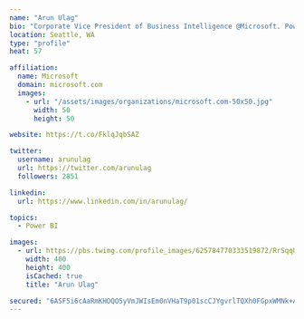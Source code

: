 ```yaml
---
name: "Arun Ulag"
bio: "Corporate Vice President of Business Intelligence @Microsoft. Power BI, Azure Analysis Services, SQL Server Analysis Services, SQL Server Reporting Services"
location: Seattle, WA
type: "profile"
heat: 57

affiliation:
  name: Microsoft
  domain: microsoft.com
  images:
    - url: "/assets/images/organizations/microsoft.com-50x50.jpg"
      width: 50
      height: 50

website: https://t.co/FklqJqbSAZ

twitter:
  username: arunulag
  url: https://twitter.com/arunulag
  followers: 2851

linkedin:
  url: https://www.linkedin.com/in/arunulag/

topics:
  - Power BI

images:
  - url: https://pbs.twimg.com/profile_images/625784770333519872/RrSqqUEZ_400x400.jpg
    width: 400
    height: 400
    isCached: true
    title: "Arun Ulag"

secured: "6ASF5i6cAaRmKHOQO5yVmJWIsEm0nVHaT9p01scCJYgvrlTQXh0FGpxWMNk+ARlt4Qw+78N2IVQ7jkDhyx1XH0b5w+1qrrgqBgwncAFef0vS3O1dNUrerb9Cxy18hRm0CxKXHI+f/B6Wg79MKva2B6X/fGMSIcMo1mPgAOisFAGAUmY+P+6MWYEVLQzKw1t5ZVqP9JQrW/ioVIKVpUU14aBYzrLwgiI8A3UYe1caQaKcUKClNv/Quqg1Gl3IGtsKTcMXEzf4fP/1V6FAh2/iQ3JdbVjwPietO6rhDU3zJ26VXh6Dt3xf/8JVBhfIuuxio6YqGAwC8kMxqH1Ir7ctD8Q6rX7lyqD3Yo94cswdpOT+LdSAqvZXWor3Pd6BXr5+22LxoUWqxRD+x0I4vSdYJAIkDmjCDjiQ8qLPST5/2Zs=;n79fhFd4zvXpSgH+xSUvPw=="
---
```



